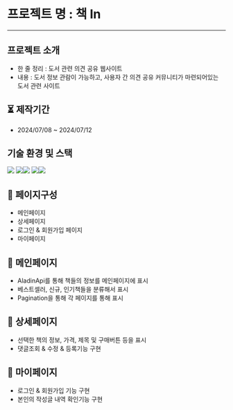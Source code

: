 # 프로젝트 명 : 책 In

---

## 프로젝트 소개

- 한 줄 정리 : 도서 관련 의견 공유 웹사이트
- 내용 : 도서 정보 관람이 가능하고, 사용자 간 의견 공유 커뮤니티가 마련되어있는 도서 관련 사이트

## ⏳ 제작기간

- 2024/07/08 ~ 2024/07/12

## 기술 환경 및 스택

<img src="https://img.shields.io/badge/react-%2320232a.svg?style=for-the-badge&logo=react&logoColor=%2361DAFB"/> <img src="https://img.shields.io/badge/-React%20Query-FF4154?style=for-the-badge&logo=react%20query&logoColor=white" /><img src="https://img.shields.io/badge/Supabase-3ECF8E?style=for-the-badge&logo=supabase&logoColor=white" /> <img src="https://img.shields.io/badge/vercel-%23000000.svg?style=for-the-badge&logo=vercel&logoColor=white" /><img src="https://img.shields.io/badge/Next.js-%23000000.svg?style=for-the-badge&logo=Next.js&logoColor=white" />

## 📑 페이지구성

- 메인페이지
- 상세페이지
- 로그인 & 회원가입 페이지
- 마이페이지

## 📑 메인페이지

- AladinApi를 통해 책들의 정보를 메인페이지에 표시
- 베스트셀러, 신규, 인기책들을 분류해서 표시
- Pagination을 통해 각 페이지를 통해 표시

## 📑 상세페이지

- 선택한 책의 정보, 가격, 제목 및 구매버튼 등을 표시
- 댓글조회 & 수정 & 등록기능 구현

## 📑 마이페이지

- 로그인 & 회원가입 기능 구현
- 본인의 작성글 내역 확인기능 구현
